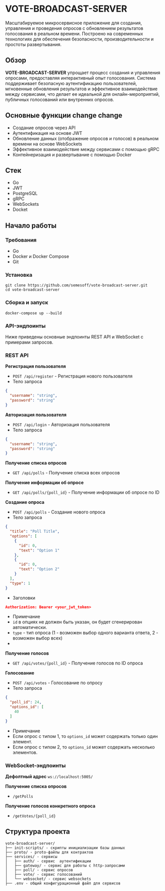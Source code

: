 # VOTE-BROADCAST-SERVER

Масштабируемое микросервисное приложение для создания, управления и проведения опросов с обновлением результатов голосования в реальном времени. Построено на современных технологиях для обеспечения безопасности, производительности и простоты развертывания.

## Обзор

**VOTE-BROADCAST-SERVER** упрощает процесс создания и управления опросами, предоставляя интерактивный опыт голосования. Система поддерживает безопасную аутентификацию пользователей, мгновенные обновления результатов и эффективное взаимодействие между сервисами, что делает ее идеальной для онлайн-мероприятий, публичных голосований или внутренних опросов.

## Основные функции change change

- Создание опросов через API
- Аутентификация на основе JWT
- Обновление данных (отображение опросов и голосов) в реальном времени на основе WebSockets
- Эффективное взаимодействие между сервисами с помощью gRPC
- Контейнеризация и развертывание с помощью Docker

## Стек

- Go
- JWT
- PostgreSQL
- gRPC
- WebSockets
- Docket

## Начало работы

### Требования

- Go
- Docker и Docker Compose
- Git

### Установка

```shell
git clone https://github.com/semesoff/vote-broadcast-server.git
cd vote-broadcast-server
```

### Сборка и запуск 

```shell
docker-compose up --build
```

### API-эндпоинты

Ниже приведены основные эндпоинты REST API и WebSocket с примерами запросов.

### REST API

**Регистрация пользователя**
- `POST /api/register` - Регистрация нового пользователя
- Тело запроса
```json
{
  "username": "string",
  "password": "string"
}
```

**Авторизация пользователя**
- `POST /api/login` - Авторизация пользователя
- Тело запроса
```json
{
  "username": "string",
  "password": "string"
}
```

**Получение списка опросов**
- `GET /api/polls` - Получение списка всех опросов

**Получение информации об опросе**
- `GET /api/polls/{poll_id}` - Получение информации об опросе по ID

**Создание опроса**
- `POST /api/polls` - Создание нового опроса
- Тело запроса
```json
{
  "title": "Poll Title",
  "options": [
    {
      "id": 0,
      "text": "Option 1"
    },
    {
      "id": 0,
      "text": "Option 2"
    }
  ],
  "type": 1
}
```
- Заголовки
```json
Authorization: Bearer <your_jwt_token>
```
- Примечание
- `id` в опциях не должен быть указан, он будет сгенерирован автоматически.
- `type` - тип опроса (1 - возможен выбор одного варианта ответа, 2 - возможен выбор всех)
- 
**Получение голосов**
- `GET /api/votes/{poll_id}` - Получение голосов по ID опроса

**Голосование**
- `POST /api/votes` - Голосование по опросу
- Тело запроса
```json
{
  "poll_id": 24,
  "options_id": [
    40
  ]
}
```
- Примечание
- Если опрос с типом 1, то `options_id` может содержать только один элемент.
- Если опрос с типом 2, то `options_id` может содержать несколько элементов.


### WebSocket-эндпоинты

**Дефолтный адрес** `ws://localhost:5005/`

**Получение списка опросов**
- `/getPolls`

**Получение голосов конкретного опроса**
- `/getVotes/{poll_id}`

## Структура проекта

```text
vote-broadcast-server/
├── init-scripts/ - скрипты инициализации базы данных
├── proto/ - proto-файлы для контрактов
├── services/ - сервисы
│   ├── auth/ - сервис  аутентификации
│   ├── gateway/ - сервис для работы с http-запросами
│   ├── poll/ - сервис опросов
│   ├── vote/ - сервис голосований
│   └── websocket/ - сервис websockets
├── .env - общий конфигурационный файл для сервисов
```